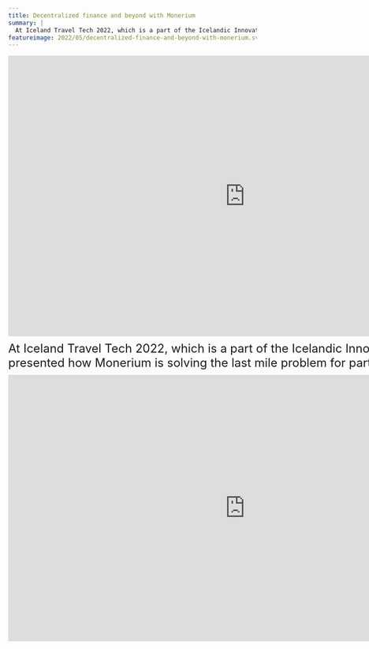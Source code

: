 ```yaml
---
title: Decentralized finance and beyond with Monerium
summary: |
  At Iceland Travel Tech 2022, which is a part of the Icelandic Innovation week, Gisli presented how Monerium is solving the last mile problem for partners such as WIN.
featureimage: 2022/05/decentralized-finance-and-beyond-with-monerium.svg
---
```

<iframe src="https://docs.google.com/presentation/d/e/2PACX-1vR1PxnCyZVxSSo8K9JZLaZ-Q1z8EVUya2hmzPpyd2qiQvDtG7MJ1UMBwW0wKbiyVbfPBunPfeSBhY8b/embed?start=false&loop=false&delayms=3000" frameborder="0" width="960" height="569" allowfullscreen="true" mozallowfullscreen="true" webkitallowfullscreen="true"></iframe>

<div style="width: 960px; font-size: 1.5rem; margin-top: 10px; margin-bottom: 10px">At Iceland Travel Tech 2022, which is a part of the Icelandic Innovation week, Gisli presented how Monerium is solving the last mile problem for partners such as WIN.</div>

<iframe width="960" height="540" src="https://www.youtube.com/embed/upq9px3gTbg?start=1016" title="YouTube video player" frameborder="0" allow="accelerometer; autoplay; clipboard-write; encrypted-media; gyroscope; picture-in-picture" allowfullscreen></iframe>
